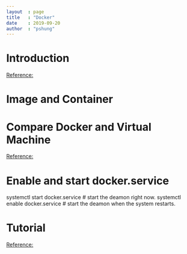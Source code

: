 ```yaml
---
layout  : page
title   : "Docker"
date    : 2019-09-20
author  : "pshung"
---
```

# Introduction
[Reference:](http://www.ruanyifeng.com/blog/2018/02/docker-tutorial.html)

# Image and Container
# Compare Docker and Virtual Machine
[Reference:](https://docs.docker.com/get-started/#images-and-containers)

# Enable and start docker.service
systemctl start docker.service  # start the deamon right now.
systemctl enable docker.service # start the deamon when the system restarts.

# Tutorial
[Reference:](https://docker-curriculum.com/)

